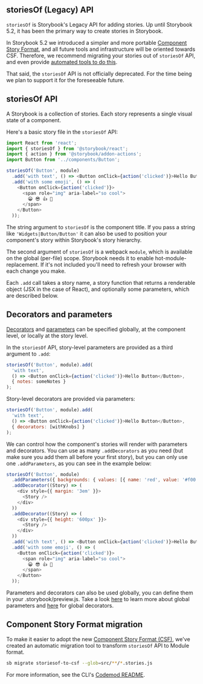 ## storiesOf (Legacy) API

`storiesOf` is Storybook's Legacy API for adding stories. Up until Storybook 5.2, it has been the primary way to create stories in Storybook.

In Storybook 5.2 we introduced a simpler and more portable [Component Story Format](https://storybook.js.org/docs/api/csf), and all future tools and infrastructure will be oriented towards CSF. Therefore, we recommend migrating your stories out of `storiesOf` API, and even provide [automated tools to do this](#component-story-format-migration).

That said, the `storiesOf` API is not officially deprecated. For the time being we plan to support it for the foreseeable future.

## storiesOf API

A Storybook is a collection of stories. Each story represents a single visual state of a component.

Here's a basic story file in the `storiesOf` API:

```js
import React from 'react';
import { storiesOf } from '@storybook/react';
import { action } from '@storybook/addon-actions';
import Button from '../components/Button';

storiesOf('Button', module)
  .add('with text', () => <Button onClick={action('clicked')}>Hello Button</Button>)
  .add('with some emoji', () => (
    <Button onClick={action('clicked')}>
      <span role="img" aria-label="so cool">
        😀 😎 👍 💯
      </span>
    </Button>
  ));
```

The string argument to `storiesOf` is the component title. If you pass a string like `'Widgets|Button/Button'` it can also be used to position your component's story within Storybook's story hierarchy.

The second argument of `storiesOf` is a webpack `module`, which is available on the global (per-file) scope. Storybook needs it to enable hot-module-replacement. If it's not included you'll need to refresh your browser with each change you make.

Each `.add` call takes a story name, a story function that returns a renderable object (JSX in the case of React), and optionally some parameters, which are described below.

## Decorators and parameters

[Decorators](https://storybook.js.org/docs/writing-stories/decorators) and [parameters](https://storybook.js.org/docs/writing-stories/parameters) can be specified globally, at the component level, or locally at the story level.

In the `storiesOf` API, story-level parameters are provided as a third argument to `.add`:

```js
storiesOf('Button', module).add(
  'with text',
  () => <Button onClick={action('clicked')}>Hello Button</Button>,
  { notes: someNotes }
);
```

Story-level decorators are provided via parameters:

```js
storiesOf('Button', module).add(
  'with text',
  () => <Button onClick={action('clicked')}>Hello Button</Button>,
  { decorators: [withKnobs] }
);
```

We can control how the component's stories will render with parameters and decorators. You can use as many `.addDecorators` as you need (but make sure you add them all before your first story), but you can only use one `.addParameters`, as you can see in the example below:

```js
storiesOf('Button', module)
  .addParameters({ backgrounds: { values: [{ name: 'red', value: '#f00' }] } })
  .addDecorator((Story) => (
    <div style={{ margin: '3em' }}>
      <Story />
    </div>
  ))
  .addDecorator((Story) => (
    <div style={{ height: '600px' }}>
      <Story />
    </div>
  ))
  .add('with text', () => <Button onClick={action('clicked')}>Hello Button</Button>)
  .add('with some emoji', () => (
    <Button onClick={action('clicked')}>
      <span role="img" aria-label="so cool">
        😀 😎 👍 💯
      </span>
    </Button>
  ));
```

Parameters and decorators can also be used globally, you can define them in your .storybook/preview.js. Take a look [here](https://storybook.js.org/docs/writing-stories/parameters#global-parameters) to learn more about global parameters and [here](https://storybook.js.org/docs/writing-stories/decorators#global-decorators) for global decorators.

## Component Story Format migration

To make it easier to adopt the new [Component Story Format (CSF)](https://storybook.js.org/docs/api/csf), we've created an automatic migration tool to transform `storiesOf` API to Module format.

```sh
sb migrate storiesof-to-csf --glob=src/**/*.stories.js
```

For more information, see the CLI's [Codemod README](https://github.com/storybookjs/storybook/tree/next/code/lib/codemod).
